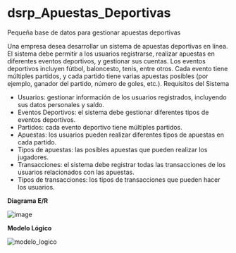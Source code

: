 # dsrp_Apuestas_Deportivas
Pequeña base de datos para gestionar apuestas deportivas

Una empresa desea desarrollar un sistema de apuestas deportivas en línea. El sistema debe permitir a los usuarios registrarse, realizar apuestas en diferentes eventos deportivos, y gestionar sus cuentas. Los eventos deportivos incluyen fútbol, baloncesto, tenis, entre otros. Cada evento tiene múltiples partidos, y cada partido tiene varias apuestas posibles (por ejemplo, ganador del partido, número de goles, etc.).
Requisitos del Sistema
-	Usuarios: gestionar información de los usuarios registrados, incluyendo sus datos personales y saldo.
-	Eventos Deportivos: el sistema debe gestionar diferentes tipos de eventos deportivos.
-	Partidos: cada evento deportivo tiene múltiples partidos.
-	Apuestas: los usuarios pueden realizar diferentes tipos de apuestas en cada partido.
-	Tipos de apuestas: las posibles apuestas que pueden realizar los jugadores.
-	Transacciones: el sistema debe registrar todas las transacciones de los usuarios relacionados con las apuestas.
-	Tipos de transacciones: los tipos de transacciones que pueden hacer los usuarios.

**Diagrama E/R**

![image](https://github.com/user-attachments/assets/9ec9d2c7-6f37-413f-a587-3ff0179d1c33)

**Modelo Lógico**

![modelo_logico](https://github.com/user-attachments/assets/4eac693c-3a87-4b6e-8f43-9f38756170e3)


